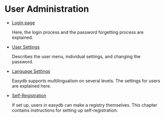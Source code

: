 # User Administration

* [Login page](./loginscreen/loginscreen.html)

    Here, the login process and the password forgetting process are explained.

* [User Settings](./userprefs/userprefs.html)

    Describes the user menu, individual settings, and changing the password.

* [Language Settings](./language/language.html)

    Easydb supports multilingualism on several levels. The settings for users are explained here.

* [Self-Registration](./selfregister/selfregister.html)

    If set up, users in easydb can make a registry themselves. This chapter contains instructions for setting up self-registration. 